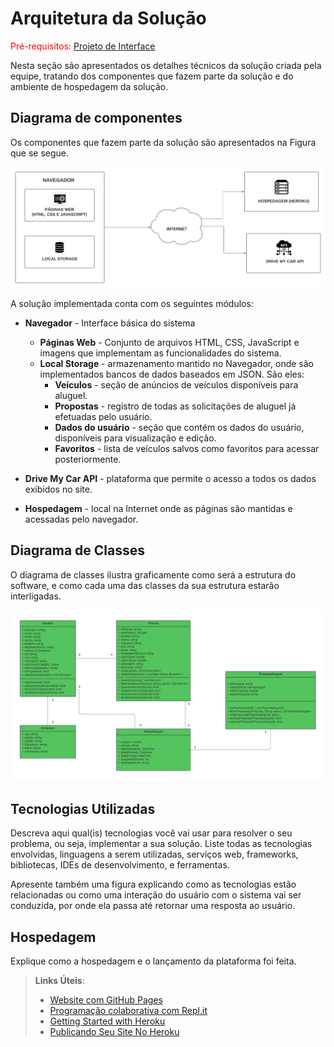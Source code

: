 # Arquitetura da Solução

<span style="color:red">Pré-requisitos: <a href="3-Projeto de Interface.md"> Projeto de Interface</a></span>

Nesta seção são apresentados os detalhes técnicos da solução criada pela equipe, tratando dos componentes que fazem parte da solução e do ambiente de hospedagem da solução.

## Diagrama de componentes

Os componentes que fazem parte da solução são apresentados na Figura que se segue.

<img src="https://github.com/ICEI-PUC-Minas-PMV-ADS/DriveMyCar/blob/master/docs/img/diagrama_componentes.png">

A solução implementada conta com os seguintes módulos:
- **Navegador** - Interface básica do sistema  
  - **Páginas Web** - Conjunto de arquivos HTML, CSS, JavaScript e imagens que implementam as funcionalidades do sistema.
   - **Local Storage** - armazenamento mantido no Navegador, onde são implementados bancos de dados baseados em JSON. São eles: 
     - **Veículos** - seção de anúncios de veículos disponíveis para aluguel.
     - **Propostas** - registro de todas as solicitações de aluguel já efetuadas pelo usuário.
     - **Dados do usuário** - seção que contém os dados do usuário, disponíveis para visualização e edição.
     - **Favoritos** - lista de veículos salvos como favoritos para acessar posteriormente.

- **Drive My Car API** - plataforma que permite o acesso a todos os dados exibidos no site.

- **Hospedagem** - local na Internet onde as páginas são mantidas e acessadas pelo navegador. 


## Diagrama de Classes
O diagrama de classes ilustra graficamente como será a estrutura do software, e como cada uma das classes da sua estrutura estarão interligadas.

<img src="https://github.com/ICEI-PUC-Minas-PMV-ADS/DriveMyCar/blob/master/docs/img/diagrama_de_classes.png">



## Tecnologias Utilizadas

Descreva aqui qual(is) tecnologias você vai usar para resolver o seu problema, ou seja, implementar a sua solução. Liste todas as tecnologias envolvidas, linguagens a serem utilizadas, serviços web, frameworks, bibliotecas, IDEs de desenvolvimento, e ferramentas.

Apresente também uma figura explicando como as tecnologias estão relacionadas ou como uma interação do usuário com o sistema vai ser conduzida, por onde ela passa até retornar uma resposta ao usuário.


## Hospedagem

Explique como a hospedagem e o lançamento da plataforma foi feita.

> **Links Úteis**:
>
> - [Website com GitHub Pages](https://pages.github.com/)
> - [Programação colaborativa com Repl.it](https://repl.it/)
> - [Getting Started with Heroku](https://devcenter.heroku.com/start)
> - [Publicando Seu Site No Heroku](http://pythonclub.com.br/publicando-seu-hello-world-no-heroku.html)
